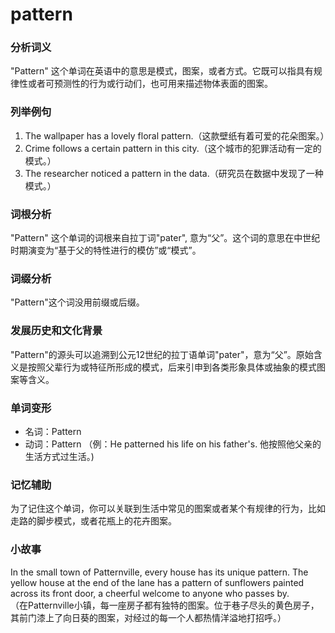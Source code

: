 # pattern

### 分析词义

  

"Pattern" 这个单词在英语中的意思是模式，图案，或者方式。它既可以指具有规律性或者可预测性的行为或行动们，也可用来描述物体表面的图案。

  

### 列举例句

  

1.  The wallpaper has a lovely floral pattern.（这款壁纸有着可爱的花朵图案。）
2.  Crime follows a certain pattern in this city.（这个城市的犯罪活动有一定的模式。）
3.  The researcher noticed a pattern in the data.（研究员在数据中发现了一种模式。）

  

### 词根分析

  

"Pattern" 这个单词的词根来自拉丁词"pater", 意为“父”。这个词的意思在中世纪时期演变为“基于父的特性进行的模仿”或“模式”。

  

### 词缀分析

  

"Pattern"这个词没用前缀或后缀。

  

### 发展历史和文化背景

  

"Pattern"的源头可以追溯到公元12世纪的拉丁语单词"pater"，意为“父”。原始含义是按照父辈行为或特征所形成的模式，后来引申到各类形象具体或抽象的模式图案等含义。

  

### 单词变形

  

*   名词：Pattern
*   动词：Pattern （例：He patterned his life on his father's. 他按照他父亲的生活方式过生活。)

  

### 记忆辅助

  

为了记住这个单词，你可以关联到生活中常见的图案或者某个有规律的行为，比如走路的脚步模式，或者花瓶上的花卉图案。

  

### 小故事

  

In the small town of Patternville, every house has its unique pattern. The yellow house at the end of the lane has a pattern of sunflowers painted across its front door, a cheerful welcome to anyone who passes by.  
（在Patternville小镇，每一座房子都有独特的图案。位于巷子尽头的黄色房子，其前门漆上了向日葵的图案，对经过的每一个人都热情洋溢地打招呼。）
